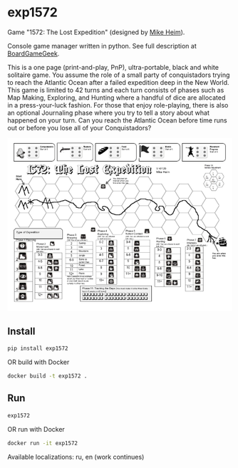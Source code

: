# exp1572

Game "1572: The Lost Expedition" (designed by [Mike Heim](https://boardgamegeek.com/boardgamedesigner/87601/mike-heim)).

Console game manager written in python. See full description at [BoardGameGeek](https://boardgamegeek.com/boardgame/199269/1572-lost-expedition).

This is a one page (print-and-play, PnP), ultra-portable, black and white solitaire game. You assume the role of a small party of conquistadors trying to reach the Atlantic Ocean after a failed expedition deep in the New World. This game is limited to 42 turns and each turn consists of phases such as Map Making, Exploring, and Hunting where a handful of dice are allocated in a press-your-luck fashion. For those that enjoy role-playing, there is also an optional Journaling phase where you try to tell a story about what happened on your turn. Can you reach the Atlantic Ocean before time runs out or before you lose all of your Conquistadors?

![Expedition Map](https://github.com/witdba/exp1572/raw/master/exp1572/docs/maps/1572_The_Lost_Expedition_EN.jpg)

## Install

```bash
pip install exp1572
```

OR build with Docker

```bash
docker build -t exp1572 .
```

## Run

```bash
exp1572
```

OR run with Docker

```bash
docker run -it exp1572
```

Available localizations: ru, en (work continues)
